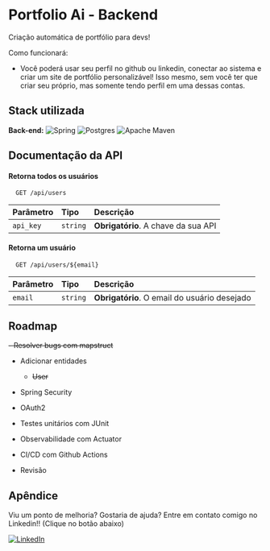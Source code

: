 
# Portfolio Ai - Backend

Criação automática de portfólio para devs!

Como funcionará:

- Você poderá usar seu perfil no github ou linkedin, conectar ao sistema e criar um site de portfólio personalizável! Isso mesmo, sem você ter que criar seu próprio, mas somente tendo perfil em uma dessas contas.
 




## Stack utilizada


**Back-end:** ![Spring](https://img.shields.io/badge/spring-%236DB33F.svg?style=for-the-badge&logo=spring&logoColor=white)  ![Postgres](https://img.shields.io/badge/postgres-%23316192.svg?style=for-the-badge&logo=postgresql&logoColor=white)
![Apache Maven](https://img.shields.io/badge/Apache%20Maven-C71A36?style=for-the-badge&logo=Apache%20Maven&logoColor=white)


## Documentação da API

#### Retorna todos os usuários

```http
  GET /api/users
```

| Parâmetro   | Tipo       | Descrição                           |
| :---------- | :--------- | :---------------------------------- |
| `api_key` | `string` | **Obrigatório**. A chave da sua API |

#### Retorna um usuário

```http
  GET /api/users/${email}
```

| Parâmetro   | Tipo       | Descrição                                   |
| :---------- | :--------- | :------------------------------------------ |
| `email`      | `string` | **Obrigatório**. O email do usuário desejado |


## Roadmap

~~- Resolver bugs com mapstruct~~

- Adicionar entidades
  - ~~User~~  

- Spring Security

- OAuth2

- Testes unitários com JUnit

- Observabilidade com Actuator

- CI/CD com Github Actions

- Revisão

## Apêndice

Viu um ponto de melhoria? Gostaria de ajuda? Entre em contato comigo no Linkedin!! (Clique no botão abaixo) 

[![LinkedIn](https://img.shields.io/badge/linkedin-%230077B5.svg?style=for-the-badge&logo=linkedin&logoColor=white)](https://linkedin.com/in/gustavodiasdsc)
